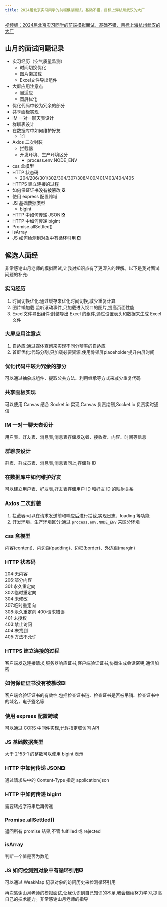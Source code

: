 ```yaml
---
title: 2024届北京实习同学的前端模拟面试，基础不错，目标上海杭州武汉的大厂
---
```


[视频版：2024届北京实习同学的前端模拟面试，基础不错，目标上海杭州武汉的大厂](https://www.bilibili.com/video/BV1Rv4y1a7d6/)

## 山月的面试问题记录

+ 实习经历（空气质量监测）
    + 时间切换优化
    + 图片懒加载
    + Excel文件导出组件
+ 大屏应用注意点
    + 自适应
    + 首屏优化
+ 优化代码中较为冗余的部分
+ 共享画板实现
+ IM 一对一聊天表设计
+ 群聊表设计
+ 在数据库中如何维护好友
    + 1:1 
+ Axios 二次封装
    + 拦截器
    + 开发环境、生产环境区分
        + process.env.NODE_ENV
+ css 盒模型
+ HTTP 状态码
    + 204/206/301/302/304/307/308/400/401/403/404/405
+ HTTPS 建立连接的过程
+ 如何保证证书没有被篡改 ❎
+ 使用 express 配置跨域
+ JS 基础数据类型
    + bigint
+ HTTP 中如何传递 JSON ❎
+ HTTP 中如何传递 bigint
+ Promise.allSettled()
+ isArray
+ JS 如何检测到对象中有循环引用 ❎


## 候选人面经

非常感谢山月老师的模拟面试,让我对知识点有了更深入的理解。以下是我对面试问题的补充:

### 实习经历

1. 时间切换优化:通过缓存来优化时间切换,减少重复计算
2. 图片懒加载:监听滚动事件,只加载进入视口的图片,提高页面性能
3. Excel文件导出组件:封装导出 Excel 的组件,通过设置表头和数据来生成 Excel 文件

### 大屏应用注意点

1. 自适应:通过媒体查询来实现不同分辨率的自适应
2. 首屏优化:代码分割,只加载必要资源,使用骨架屏placeholder提升白屏时间

### 优化代码中较为冗余的部分

可以通过抽象成组件、提取公共方法、利用继承等方式来减少重复代码

### 共享画板实现

可以使用 Canvas 结合 Socket.io 实现,Canvas 负责绘制,Socket.io 负责实时通信

### IM 一对一聊天表设计

用户表、好友表、消息表,消息表存储发送者、接收者、内容、时间等信息

### 群聊表设计 

群表、群成员表、消息表,消息表同上,存储群 ID 

### 在数据库中如何维护好友

可以建立用户表、好友表,好友表存储用户 ID 和好友 ID 的映射关系

### Axios 二次封装

1. 拦截器:可以在请求发送前和响应后进行拦截,实现日志、loading 等功能
2. 开发环境、生产环境区分:通过 `process.env.NODE_ENV` 来区分环境

### css 盒模型

内容(content)、内边距(padding)、边框(border)、外边距(margin)

### HTTP 状态码

204:无内容  
206:部分内容  
301:永久重定向  
302:临时重定向  
304:未修改  
307:临时重定向  
308:永久重定向
400:请求错误  
401:未授权  
403:禁止访问  
404:未找到  
405:方法不允许

### HTTPS 建立连接的过程 

客户端发送连接请求,服务器响应证书,客户端验证证书,协商生成会话密钥,通信加密

### 如何保证证书没有被篡改❎

客户端会验证证书的有效性,包括检查证书链、检查证书是否被吊销、检查证书中的域名，电子签名等

### 使用 express 配置跨域

可以通过 CORS 中间件实现,允许指定域访问 API

### JS 基础数据类型

大于 2^53-1 的整数可以使用 bigint 表示

### HTTP 中如何传递 JSON❎  

通过请求头中的 Content-Type 指定 application/json

### HTTP 中如何传递 bigint

需要转成字符串后再传递

### Promise.allSettled() 

返回所有 promise 结果,不管 fulfilled 或 rejected

### isArray

判断一个值是否为数组

### JS 如何检测到对象中有循环引用❎

可以通过 WeakMap 记录对象的访问历史来检测循环引用

再次感谢山月老师的模拟面试,让我认识到自己知识的不足,我会继续努力学习,提高自己的技术能力。非常感谢山月老师的指导